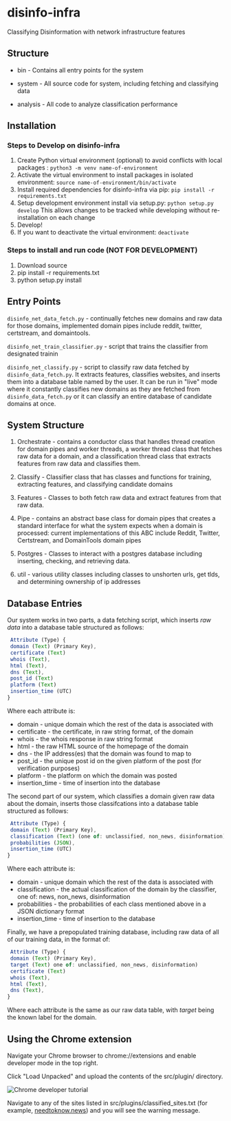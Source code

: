 # disinfo-infra

Classifying Disinformation with network infrastructure features

## Structure

* bin - Contains all entry points for the system

* system - All source code for system, including fetching and classifying data

* analysis - All code to analyze classification performance 


## Installation

### Steps to Develop on disinfo-infra

1. Create Python virtual environment (optional) to avoid conflicts with local
   packages : `python3 -m venv name-of-environment`
2. Activate the virtual environment to install packages in isolated environment:
   `source name-of-environment/bin/activate`
3. Install required dependencies for disinfo-infra via pip: `pip install -r
   requirements.txt`
4. Setup development environment install via setup.py: `python setup.py
  develop` This allows changes to be tracked while developing without
  re-installation on each change
5. Develop!
6. If you want to deactivate the virtual environment: `deactivate`

### Steps to install and run code (**NOT FOR DEVELOPMENT**)

1. Download source
2. pip install -r requirements.txt
3. python setup.py install

## Entry Points

```disinfo_net_data_fetch.py``` - continually fetches new domains and raw data for those domains, implemented domain pipes include reddit, twitter, certstream, and domaintools.

```disinfo_net_train_classifier.py``` - script that trains the classifier from
designated trainin

```disinfo_net_classify.py``` - script to classify raw data fetched by ```disinfo_data_fetch.py```. It extracts features, classifies websites, and inserts them into a database table named by the user. It can be run in "live" mode where it constantly classifies new domains as they are fetched from ```disinfo_data_fetch.py``` or it can classify an entire database of candidate domains at once.

## System Structure

1. Orchestrate - contains a conductor class that handles thread creation for
   domain pipes and worker threads, a worker thread class that fetches raw
   data for a domain, and a classification thread class that extracts features from raw data and classifies them.

2. Classify - Classifier class that has classes and functions for training,
   extracting features, and classifying candidate domains

3. Features - Classes to both fetch raw data and extract features from that raw data.

6. Pipe - contains an abstract base class for domain pipes that creates a
   standard interface for what the system expects when a domain is processed:
   current implementations of this ABC include Reddit, Twitter, Certstream, and DomainTools domain pipes

7. Postgres - Classes to interact with a postgres database including inserting,
   checking, and retrieving data.
   
8. util - various utility classes including classes to unshorten urls, get tlds, and determining ownership of ip addresses

## Database Entries

Our system works in two parts, a data fetching script, which inserts *raw data* into a database table structured as follows:

```javascript
 Attribute (Type) {
 domain (Text) (Primary Key),
 certificate (Text)
 whois (Text),
 html (Text),
 dns (Text),
 post_id (Text)
 platform (Text)
 insertion_time (UTC) 
}
```

Where each attribute is:

* domain - unique domain which the rest of the data is associated with
* certificate - the certificate, in raw string format, of the domain
* whois - the whois response in raw string format
* html - the raw HTML source of the homepage of the domain
* dns - the IP address(es) that the domain was found to map to
* post_id - the unique post id on the given platform of the post (for
verification purposes)
* platform - the platform on which the domain was posted
* insertion_time - time of insertion into the database


The second part of our system, which classifies a domain given raw data about the domain, inserts those classifcations into a database table structured as follows:

```javascript
 Attribute (Type) {
 domain (Text) (Primary Key),
 classification (Text) (one of: unclassified, non_news, disinformation)
 probabilities (JSON),
 insertion_time (UTC) 
}
```

Where each attribute is:

* domain - unique domain which the rest of the data is associated with
* classification - the actual classification of the domain by the classifier, one of: news, non_news, disinformation
* probabilities - the probabilities of each class mentioned above in a JSON dictionary format
* insertion_time - time of insertion to the database


Finally, we have a prepopulated training database, including raw data of all of our training data, in the format of:

```javascript
 Attribute (Type) {
 domain (Text) (Primary Key),
 target (Text) one of: unclassified, non_news, disinformation)
 certificate (Text)
 whois (Text),
 html (Text),
 dns (Text),
}
```

Where each attribute is the same as our raw data table, with *target* being the known label for the domain.

## Using the Chrome extension
Navigate your Chrome browser to chrome://extensions and enable developer mode in the top right. 

Click "Load Unpacked" and upload the contents of the src/plugin/ directory. 

![Chrome developer tutorial](https://developer.chrome.com/static/images/get_started/load_extension.png)

Navigate to any of the sites listed in src/plugins/classified_sites.txt (for example, [needtoknow.news](https://www.needtoknow.news)) and you will see the warning message.